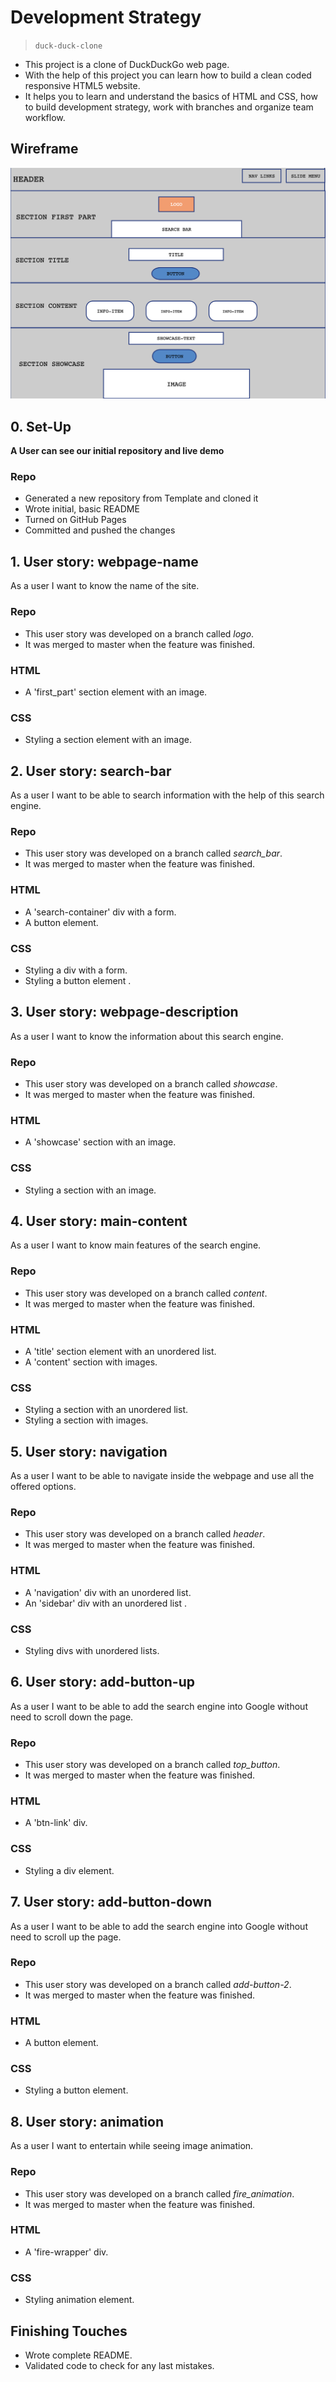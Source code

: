 # Development Strategy

> `duck-duck-clone`

- This project is a clone of DuckDuckGo web page. 
- With the help of this project you can learn how to build a clean coded responsive HTML5 website.
- It helps you to learn and understand the basics of HTML and CSS, how to build development strategy, work with branches and organize team workflow.

## Wireframe

<!-- include a wireframe for your project in this repository, and display it here -->
<!-- wireframe.cc is a good site for getting started with wireframes -->
![wireframe](./wireframe.png
)

## 0. Set-Up

__A User can see our initial repository and live demo__

### Repo

- Generated a new repository from Template and cloned it
- Wrote initial, basic README
- Turned on GitHub Pages
- Committed and pushed the changes


## 1. User story: webpage-name

As a user I want to know the name of the site.

### Repo

- This user story was developed on a branch called _logo_.
- It was merged to master when the feature was finished.

### HTML

- A 'first_part' section element with an image.


### CSS

- Styling a section element with an image.


## 2. User story: search-bar

As a user I want to be able to search information with the help of this search engine.

### Repo

- This user story was developed on a branch called _search_bar_.
- It was merged to master when the feature was finished.

### HTML

- A 'search-container' div with a form.
- A button element.

### CSS

- Styling a div with a form.
- Styling a button element .

## 3. User story: webpage-description

As a user I want to know the information about this search engine.

### Repo

- This user story was developed on a branch called _showcase_.
- It was merged to master when the feature was finished.

### HTML

- A 'showcase' section with an image.

### CSS

- Styling a section with an image.

## 4. User story: main-content

As a user I want to know main features of the search engine.

### Repo

- This user story was developed on a branch called _content_.
- It was merged to master when the feature was finished.

### HTML

- A 'title' section element with an unordered list.
- A 'content' section with images.

### CSS

- Styling a section with an unordered list.
- Styling a section with images.

## 5. User story: navigation

As a user I want to be able to navigate  inside the webpage and use all the offered options.

### Repo

- This user story was developed on a branch called _header_.
- It was merged to master when the feature was finished.

### HTML

- A 'navigation' div with an unordered list.
- An 'sidebar' div with an unordered list .

### CSS

- Styling divs with unordered lists.


## 6. User story: add-button-up

As a user I want to be able to add the search engine into Google without need to scroll down the page.

### Repo

- This user story was developed on a branch called _top_button_.
- It was merged to master when the feature was finished.

### HTML

- A 'btn-link' div.

### CSS

- Styling a div element.


## 7. User story: add-button-down

As a user I want to be able to add the search engine into Google without need to scroll up the page.

### Repo

- This user story was developed on a branch called _add-button-2_.
- It was merged to master when the feature was finished.

### HTML

- A button element.

### CSS

- Styling a button element.

## 8. User story: animation

As a user I want to entertain while seeing image animation.

### Repo

- This user story was developed on a branch called _fire_animation_.
- It was merged to master when the feature was finished.

### HTML

- A 'fire-wrapper' div.

### CSS

- Styling animation element.


## Finishing Touches

- Wrote complete README.
- Validated code to check for any last mistakes.
